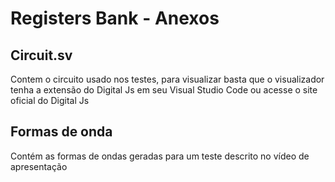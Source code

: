 # Registers Bank - Anexos

## Circuit.sv
Contem o circuito usado nos testes, para visualizar basta que o visualizador tenha a extensão do Digital Js em seu Visual Studio Code ou acesse o site oficial do Digital Js

## Formas de onda
Contém as formas de ondas geradas para um teste descrito no vídeo de apresentação